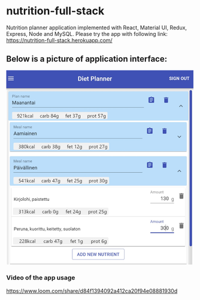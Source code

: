 # nutrition-full-stack
Nutrition planner application implemented with React, Material UI, Redux, Express, Node and MySQL.
Please try the app with following link: https://nutrition-full-stack.herokuapp.com/

## Below is a picture of application interface:

<img src="https://github.com/mtleinon/training/blob/master/images/dietPlanner.jpg" width="500px" href="#">

### Video of the app usage

https://www.loom.com/share/d84f1394092a412ca20f94e08881930d
